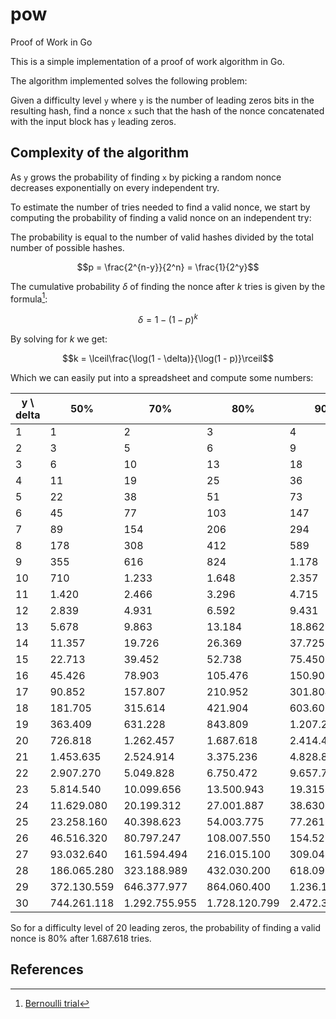 # pow
 
Proof of Work in Go

This is a simple implementation of a proof of work algorithm in Go. 

The algorithm implemented solves the following problem:

Given a difficulty level `y` where `y` is the number of leading zeros bits in the resulting hash, 
find a nonce `x` such that the hash of the nonce concatenated with the input block has `y` leading zeros.

## Complexity of the algorithm

As `y` grows the probability of finding `x` by picking a random nonce decreases exponentially on every independent try.

To estimate the number of tries needed to find a valid nonce, we start by computing the probability of finding a valid nonce on 
an independent try:

The probability is equal to the number of valid hashes divided by the total number of possible hashes.

$$p = \frac{2^{n-y}}{2^n} = \frac{1}{2^y}$$

The cumulative probability $\delta$ of finding the nonce after $k$ tries is given by the formula[^1]:

$$\delta = 1 - (1 - p)^k$$

By solving for $k$ we get:

$$k = \lceil\frac{\log(1 - \delta)}{\log(1 - p)}\rceil$$

Which we can easily put into a spreadsheet and compute some numbers:

| y \\ delta | 50%         | 70%           | 80%           | 90%           | 95%           |
| ---------- | ----------- | ------------- | ------------- | ------------- | ------------- |
| 1          | 1           | 2             | 3             | 4             | 5             |
| 2          | 3           | 5             | 6             | 9             | 11            |
| 3          | 6           | 10            | 13            | 18            | 23            |
| 4          | 11          | 19            | 25            | 36            | 47            |
| 5          | 22          | 38            | 51            | 73            | 95            |
| 6          | 45          | 77            | 103           | 147           | 191           |
| 7          | 89          | 154           | 206           | 294           | 382           |
| 8          | 178         | 308           | 412           | 589           | 766           |
| 9          | 355         | 616           | 824           | 1.178         | 1.533         |
| 10         | 710         | 1.233         | 1.648         | 2.357         | 3.067         |
| 11         | 1.420       | 2.466         | 3.296         | 4.715         | 6.134         |
| 12         | 2.839       | 4.931         | 6.592         | 9.431         | 12.270        |
| 13         | 5.678       | 9.863         | 13.184        | 18.862        | 24.540        |
| 14         | 11.357      | 19.726        | 26.369        | 37.725        | 49.081        |
| 15         | 22.713      | 39.452        | 52.738        | 75.450        | 98.163        |
| 16         | 45.426      | 78.903        | 105.476       | 150.902       | 196.327       |
| 17         | 90.852      | 157.807       | 210.952       | 301.804       | 392.656       |
| 18         | 181.705     | 315.614       | 421.904       | 603.608       | 785.312       |
| 19         | 363.409     | 631.228       | 843.809       | 1.207.217     | 1.570.625     |
| 20         | 726.818     | 1.262.457     | 1.687.618     | 2.414.435     | 3.141.252     |
| 21         | 1.453.635   | 2.524.914     | 3.375.236     | 4.828.870     | 6.282.505     |
| 22         | 2.907.270   | 5.049.828     | 6.750.472     | 9.657.741     | 12.565.011    |
| 23         | 5.814.540   | 10.099.656    | 13.500.943    | 19.315.483    | 25.130.023    |
| 24         | 11.629.080  | 20.199.312    | 27.001.887    | 38.630.967    | 50.260.046    |
| 25         | 23.258.160  | 40.398.623    | 54.003.775    | 77.261.934    | 100.520.094   |
| 26         | 46.516.320  | 80.797.247    | 108.007.550   | 154.523.869   | 201.040.189   |
| 27         | 93.032.640  | 161.594.494   | 216.015.100   | 309.047.739   | 402.080.378   |
| 28         | 186.065.280 | 323.188.989   | 432.030.200   | 618.095.479   | 804.160.758   |
| 29         | 372.130.559 | 646.377.977   | 864.060.400   | 1.236.190.958 | 1.608.321.517 |
| 30         | 744.261.118 | 1.292.755.955 | 1.728.120.799 | 2.472.381.917 | 3.216.643.035 |

So for a difficulty level of 20 leading zeros, the probability of finding a valid nonce is 80% after 1.687.618 tries.

## References

[^1]: [Bernoulli trial](https://en.wikipedia.org/wiki/Bernoulli_trial)
